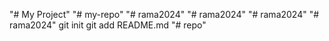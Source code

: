 "# My Project" 
"# my-repo" 
"# rama2024" 
"# rama2024" 
"# rama2024" 
"# rama2024"  git init git add README.md
"# repo" 
